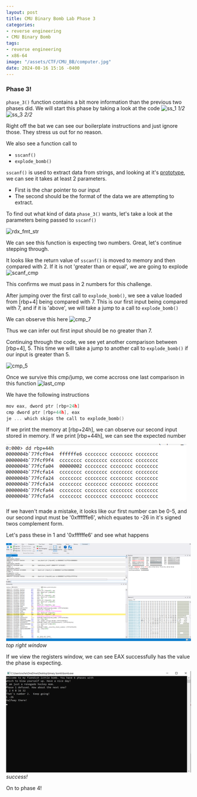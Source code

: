 ```yaml
---
layout: post
title: CMU Binary Bomb Lab Phase 3
categories:
- reverse engineering
- CMU Binary Bomb
tags:
- reverse engineering
- x86-64
image: "/assets/CTF/CMU_BB/computer.jpg"
date: 2024-08-16 15:16 -0400
---
```


### Phase 3!

```phase_3()``` function contains a bit more information than the previous two phases did. We will start this phase by taking a look at the code
![ss_1](/assets/CTF/CMU_BB/phase_3/phase_3_func_1.png)
_1/2_
![ss_3](/assets/CTF/CMU_BB/phase_3/phase_3_func_3.png)
_2/2_

Right off the bat we can see our boilerplate instructions and just ignore those. They stress us out for no reason. 

We also see a function call to 
- ```sscanf()```
- ```explode_bomb()```


```sscanf()``` is used to extract data from strings, and looking at it's [prototype](https://www.tutorialspoint.com/c_standard_library/c_function_sscanf.htm), we can see it takes at least 2 parameters. 
- First is the char pointer to our input
- The second should be the format of the data we are attempting to extract.

To find out what kind of data ```phase_3()``` wants, let's take a look at the parameters being passed to ```sscanf()```

![rdx_fmt_str](/assets/CTF/CMU_BB/phase_3/phase_4_rdx_format_string_scanf.png)

We can see this function is expecting two numbers. Great, let's continue stepping through. 

It looks like the return value of ```sscanf()``` is moved to memory and then compared with 2. If it is not 'greater than or equal', we are going to explode
![scanf_cmp](/assets/CTF/CMU_BB/phase_3/scanf_cmp.png)

This confirms we must pass in 2 numbers for this challenge.

After jumping over the first call to ```explode_bomb()```, we see a value loaded from [rbp+4] being compared with 7. This is our first input being compared with 7, and if it is 'above', we will take a jump to a call to ```explode_bomb()```

We can observe this here
![cmp_7](/assets/CTF/CMU_BB/phase_3/first_cmp_7.png)

Thus we can infer out first input should be no greater than 7. 

Continuing through the code, we see yet another comparison between [rbp+4], 5. This time we will take a jump to another call to ```explode_bomb()``` if our input is greater than 5. 

![cmp_5](/assets/CTF/CMU_BB/phase_3/phase_3_compare_with_5.png)

Once we survive this cmp/jump, we come accross one last comparison in this function 
![last_cmp](/assets/CTF/CMU_BB/phase_3/phase_3_func_3.png)

We have the following instructions
```c
mov eax, dword ptr [rbp+24h]
cmp dword ptr [rbp+44h], eax
je ... which skips the call to explode_bomb()
```

If we print the memory at [rbp+24h], we can observe our second input stored in memory. If we print [rbp+44h], we can see the expected number

![second_ans_memory](/assets/CTF/CMU_BB/phase_3/phase_3_second_ans_memory.png)

If we haven't made a mistake, it looks like our first number can be 0-5, and our second input must be '0xffffffe6', which equates to -26 in it's signed twos complement form. 

Let's pass these in 1 and '0xffffffe6' and see what happens

![final_cmp](/assets/CTF/CMU_BB/phase_3/phase_3_final_cmp_true.png)
_top right window_

If we view the registers window, we can see EAX successfully has the value the phase is expecting. 

![defused](/assets/CTF/CMU_BB/phase_3/phase_3_terminal_passed.png)
_success!_

On to phase 4!
